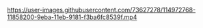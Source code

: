 
https://user-images.githubusercontent.com/73627278/114972768-11858200-9eba-11eb-9181-f3ba6fc8539f.mp4


